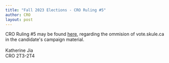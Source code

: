 ```yaml
---
title: "Fall 2023 Elections - CRO Ruling #5"
author: CRO
layout: post
---
```


CRO Ruling #5 may be found <a href="https://drive.google.com/file/d/1nTzdWOQWPJguN94hrpwX68QSYfYcukW7/view?usp=sharing">here</a>, regarding the ommision of vote.skule.ca in the candidate's campaign material. <br> <br>Katherine Jia<br> CRO 2T3-2T4
